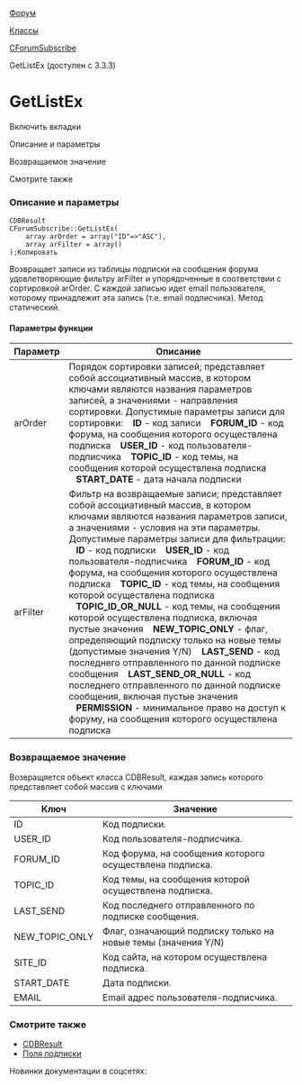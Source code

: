 [Форум](/api_help/forum/index.php)

[Классы](/api_help/forum/developer/index.php)

[CForumSubscribe](/api_help/forum/developer/cforumsubscribe/index.php)

GetListEx (доступен с 3.3.3)

GetListEx
=========

Включить вкладки

Описание и параметры

Возвращаемое значение

Смотрите также

### Описание и параметры

```
CDBResult
CForumSubscribe::GetListEx(
	array arOrder = array("ID"=>"ASC"),
	array arFilter = array()
);Копировать
```

Возвращает записи из таблицы подписки на сообщения форума удовлетворяющие фильтру arFilter и упорядоченные в соответствии с сортировкой arOrder. С каждой записью идет email пользователя, которому принадлежит эта запись (т.е. email подписчика). Метод статический.

#### Параметры функции

| Параметр | Описание |
| --- | --- |
| arOrder | Порядок сортировки записей; представляет собой ассоциативный массив, в котором ключами являются названия параметров записей, а значениями - направления сортировки.  Допустимые параметры записи для сортировки:     **ID** - код записи     **FORUM\_ID** - код форума, на сообщения которого осуществлена подписка      **USER\_ID** - код пользователя-подписчика     **TOPIC\_ID** - код темы, на сообщения которой осуществлена подписка     **START\_DATE** - дата начала подписки |
| arFilter | Фильтр на возвращаемые записи; представляет собой ассоциативный массив, в котором ключами являются названия параметров записи, а значениями - условия на эти параметры.  Допустимые параметры записи для фильтрации:     **ID** - код подписки     **USER\_ID** - код пользователя-подписчика      **FORUM\_ID** - код форума, на сообщения которого осуществлена подписка      **TOPIC\_ID** - код темы, на сообщения которой осуществлена подписка     **TOPIC\_ID\_OR\_NULL** - код темы, на сообщения которой осуществлена подписка, включая пустые значения     **NEW\_TOPIC\_ONLY** - флаг, определяющий подписку только на новые темы (допустимые значения Y/N)     **LAST\_SEND** - код последнего отправленного по данной подписке сообщения     **LAST\_SEND\_OR\_NULL** - код последнего отправленного по данной подписке сообщения, включая пустые значения     **PERMISSION** - минимальное право на доступ к форуму, на сообщения которого осуществлена подписка |

### Возвращаемое значение

Возвращяется объект класса CDBResult, каждая запись которого представляет собой массив с ключами

| Ключ | Значение |
| --- | --- |
| ID | Код подписки. |
| USER\_ID | Код пользователя-подписчика. |
| FORUM\_ID | Код форума, на сообщения которого осуществлена подписка. |
| TOPIC\_ID | Код темы, на сообщения которой осуществлена подписка. |
| LAST\_SEND | Код последнего отправленного по подписке сообщения. |
| NEW\_TOPIC\_ONLY | Флаг, означающий подписку только на новые темы (значения Y/N) |
| SITE\_ID | Код сайта, на котором осуществлена подписка. |
| START\_DATE | Дата подписки. |
| EMAIL | Email адрес пользователя-подписчика. |

### Смотрите также

- [CDBResult](/api_help/main/reference/cdbresult/index.php)
- [Поля подписки](/api_help/forum/fields.php#cforumsubscribe)

Новинки документации в соцсетях: